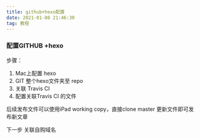 ```yaml
---
title: github+hexo配置
date: 2021-01-08 21:46:30
tag: 教程
---
```


### 配置GITHUB +hexo

步骤：
1. Mac上配置 hexo
2. GIT 整个hexo文件夹至 repo
3. 关联 Travis CI 
4. 配置关联Travis CI 的文件

后续发布文件可以使用iPad  working copy，直接clone master
更新文件即可发布新文章

下一步
关联自购域名